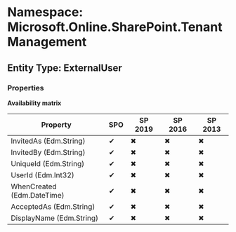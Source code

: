 # Namespace: Microsoft.Online.SharePoint.TenantManagement
## Entity Type: ExternalUser

### Properties

**Availability matrix**

Property | SPO | SP 2019 | SP 2016 | SP 2013
----------|-----|---------|---------|--------
InvitedAs (Edm.String) | ✔ | ✖ | ✖ | ✖
InvitedBy (Edm.String) | ✔ | ✖ | ✖ | ✖
UniqueId (Edm.String) | ✔ | ✖ | ✖ | ✖
UserId (Edm.Int32) | ✔ | ✖ | ✖ | ✖
WhenCreated (Edm.DateTime) | ✔ | ✖ | ✖ | ✖
AcceptedAs (Edm.String) | ✔ | ✖ | ✖ | ✖
DisplayName (Edm.String) | ✔ | ✖ | ✖ | ✖

